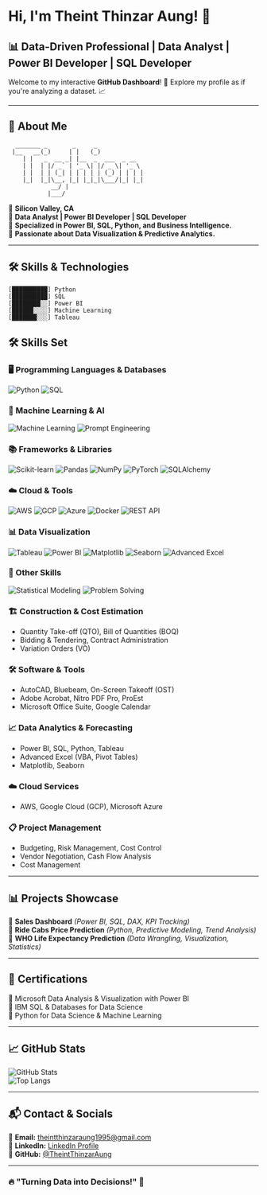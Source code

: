 # Hi, I'm Theint Thinzar Aung! 👋

## 📊 Data-Driven Professional | Data Analyst | Power BI Developer | SQL Developer

Welcome to my interactive **GitHub Dashboard**! 🚀 Explore my profile as if you're analyzing a dataset. 📈

---

## 🎨 About Me  
```ascii
  _______ _       _     _              
 |__   __(_)     | |   (_)             
    | |   _  __ _| |__  _  ___  _ __    
    | |  | |/ _` | '_ \| |/ _ \| '_ \   
    | |  | | (_| | | | | | (_) | | | |  
    |_|  |_|\__, |_| |_|_|\___/|_| |_|  
            __/ |                        
           |___/                         
```
📍 **Silicon Valley, CA**  
📌 **Data Analyst | Power BI Developer | SQL Developer**  
📌 **Specialized in Power BI, SQL, Python, and Business Intelligence.**  
📌 **Passionate about Data Visualization & Predictive Analytics.**  

---

## 🛠 Skills & Technologies  
```ascii
[██████████] Python        
[██████████] SQL          
[████████░░] Power BI     
[██████░░░░] Machine Learning 
[███████░░░] Tableau      
```
## 🛠️ Skills Set  

### 🖥️ Programming Languages & Databases  
<p align="left">  
  <img src="https://img.shields.io/badge/Python-3776AB?style=for-the-badge&logo=python&logoColor=white" alt="Python"/>  
  <img src="https://img.shields.io/badge/SQL-4479A1?style=for-the-badge&logo=postgresql&logoColor=white" alt="SQL"/>  
</p>  

### 🤖 Machine Learning & AI  
<p align="left">  
  <img src="https://img.shields.io/badge/Machine%20Learning-FF6F00?style=for-the-badge&logo=tensorflow&logoColor=white" alt="Machine Learning"/>  
  <img src="https://img.shields.io/badge/Prompt%20Engineering-8E44AD?style=for-the-badge&logo=openai&logoColor=white" alt="Prompt Engineering"/>  
</p>  

### 📚 Frameworks & Libraries  
<p align="left">  
  <img src="https://img.shields.io/badge/Scikit--Learn-F7931E?style=for-the-badge&logo=scikitlearn&logoColor=white" alt="Scikit-learn"/>  
  <img src="https://img.shields.io/badge/Pandas-150458?style=for-the-badge&logo=pandas&logoColor=white" alt="Pandas"/>  
  <img src="https://img.shields.io/badge/NumPy-013243?style=for-the-badge&logo=numpy&logoColor=white" alt="NumPy"/>  
  <img src="https://img.shields.io/badge/PyTorch-EE4C2C?style=for-the-badge&logo=pytorch&logoColor=white" alt="PyTorch"/>  
  <img src="https://img.shields.io/badge/SQLAlchemy-D71F00?style=for-the-badge&logo=sqlite&logoColor=white" alt="SQLAlchemy"/>  
</p>  

### ☁️ Cloud & Tools  
<p align="left">  
  <img src="https://img.shields.io/badge/AWS-232F3E?style=for-the-badge&logo=amazonaws&logoColor=white" alt="AWS"/>  
  <img src="https://img.shields.io/badge/GCP-4285F4?style=for-the-badge&logo=googlecloud&logoColor=white" alt="GCP"/>  
  <img src="https://img.shields.io/badge/Azure-0078D4?style=for-the-badge&logo=microsoftazure&logoColor=white" alt="Azure"/>  
  <img src="https://img.shields.io/badge/Docker-2496ED?style=for-the-badge&logo=docker&logoColor=white" alt="Docker"/>  
  <img src="https://img.shields.io/badge/REST%20API-FF6F00?style=for-the-badge&logo=postman&logoColor=white" alt="REST API"/>  
</p>  

### 📊 Data Visualization  
<p align="left">  
  <img src="https://img.shields.io/badge/Tableau-E97627?style=for-the-badge&logo=tableau&logoColor=white" alt="Tableau"/>  
  <img src="https://img.shields.io/badge/Power%20BI-F2C811?style=for-the-badge&logo=powerbi&logoColor=white" alt="Power BI"/>  
  <img src="https://img.shields.io/badge/Matplotlib-11557C?style=for-the-badge&logo=python&logoColor=white" alt="Matplotlib"/>  
  <img src="https://img.shields.io/badge/Seaborn-009688?style=for-the-badge&logo=python&logoColor=white" alt="Seaborn"/>  
  <img src="https://img.shields.io/badge/Advanced%20Excel-217346?style=for-the-badge&logo=microsoft-excel&logoColor=white" alt="Advanced Excel"/>  
</p>  

### 🔧 Other Skills  
<p align="left">  
  <img src="https://img.shields.io/badge/Statistical%20Modeling-8E44AD?style=for-the-badge&logo=python&logoColor=white" alt="Statistical Modeling"/>  
  <img src="https://img.shields.io/badge/Problem%20Solving-FF5733?style=for-the-badge&logo=thinkpad&logoColor=white" alt="Problem Solving"/>  
</p>  

### 🏗️ Construction & Cost Estimation  
- Quantity Take-off (QTO), Bill of Quantities (BOQ)  
- Bidding & Tendering, Contract Administration  
- Variation Orders (VO)  

### 🛠️ Software & Tools  
- AutoCAD, Bluebeam, On-Screen Takeoff (OST)  
- Adobe Acrobat, Nitro PDF Pro, ProEst  
- Microsoft Office Suite, Google Calendar  

### 📈 Data Analytics & Forecasting  
- Power BI, SQL, Python, Tableau  
- Advanced Excel (VBA, Pivot Tables)  
- Matplotlib, Seaborn  

### ☁️ Cloud Services  
- AWS, Google Cloud (GCP), Microsoft Azure  

### 📋 Project Management  
- Budgeting, Risk Management, Cost Control  
- Vendor Negotiation, Cash Flow Analysis  
- Cost Management  


---

## 📊 Projects Showcase  
📌 **Sales Dashboard** *(Power BI, SQL, DAX, KPI Tracking)*  
📌 **Ride Cabs Price Prediction** *(Python, Predictive Modeling, Trend Analysis)*  
📌 **WHO Life Expectancy Prediction** *(Data Wrangling, Visualization, Statistics)*  

---

## 📜 Certifications  
📜 Microsoft Data Analysis & Visualization with Power BI  
📜 IBM SQL & Databases for Data Science  
📜 Python for Data Science & Machine Learning  

---

## 📈 GitHub Stats  
![GitHub Stats](https://github-readme-stats.vercel.app/api?username=TheintThinzarAung&show_icons=true&theme=radical)  
![Top Langs](https://github-readme-stats.vercel.app/api/top-langs/?username=TheintThinzarAung&layout=compact&theme=radical)  

---

## 📬 Contact & Socials  
📧 **Email:** [theintthinzaraung1995@gmail.com](mailto:theintthinzaraung1995@gmail.com)  
🔗 **LinkedIn:** [LinkedIn Profile](https://www.linkedin.com/in/theintthinzaraung/)  
🐙 **GitHub:** [@TheintThinzarAung](https://github.com/TheintThinzarAung)  

---

### 🔥 "Turning Data into Decisions!" 🚀
